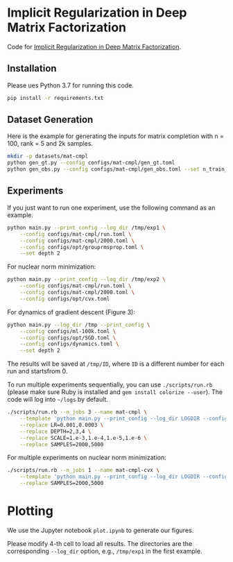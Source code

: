 # Implicit Regularization in Deep Matrix Factorization

Code for [
Implicit Regularization in Deep Matrix Factorization](https://arxiv.org/abs/1905.13655). 

## Installation

Please ues Python 3.7 for running this code. 

```bash
pip install -r requirements.txt
```

## Dataset Generation

Here is the example for generating the inputs for matrix completion with n = 100, rank = 5 and 2k samples. 

```bash
mkdir -p datasets/mat-cmpl
python gen_gt.py --config configs/mat-cmpl/gen_gt.toml
python gen_obs.py --config configs/mat-cmpl/gen_obs.toml --set n_train_samples 2000
```

## Experiments

If you just want to run one experiment, use the following command as an example. 

```bash
python main.py --print_config --log_dir /tmp/exp1 \
    --config configs/mat-cmpl/run.toml \
    --config configs/mat-cmpl/2000.toml \
    --config configs/opt/grouprmsprop.toml \
    --set depth 2 
```

For nuclear norm minimization: 

```bash
python main.py --print_config --log_dir /tmp/exp2 \
    --config configs/mat-cmpl/run.toml \
    --config configs/mat-cmpl/2000.toml \
    --config configs/opt/cvx.toml
```

For dynamics of gradient descent (Figure 3):

```bash
python main.py --log_dir /tmp --print_config \
    --config configs/ml-100k.toml \
    --config configs/opt/SGD.toml \
    --config configs/dynamics.toml \
    --set depth 2
```


The results will be saved at `/tmp/ID`, where `ID` is a different number for each run and startsfrom 0.  

To run multiple experiments sequentially, you can use `./scripts/run.rb` (please make sure Ruby is installed and `gem install colorize --user`). The code will log into `~/logs` by default. 

```bash
./scripts/run.rb --n_jobs 3 --name mat-cmpl \
    --template 'python main.py --print_config --log_dir LOGDIR --config configs/mat-cmpl/run.toml --config configs/mat-cmpl/SAMPLES.toml --config configs/opt/grouprmsprop.toml --set depth DEPTH --set lr LR --set init_scale SCALE' \
    --replace LR=0.001,0.0003 \
    --replace DEPTH=2,3,4 \
    --replace SCALE=1.e-3,1.e-4,1.e-5,1.e-6 \
    --replace SAMPLES=2000,5000
```

For multiple experiments on nuclear norm minimization: 

```bash
./scripts/run.rb --n_jobs 1 --name mat-cmpl-cvx \
    --template 'python main.py --print_config --log_dir LOGDIR --config configs/mat-cmpl/run.toml --config configs/mat-cmpl/SAMPLES.toml --config configs/opt/cvx.toml' \
    --replace SAMPLES=2000,5000
```

# Plotting

We use the Jupyter notebook `plot.ipynb` to generate our figures. 

Please modify 4-th cell to load all results. The directories are the corresponding `--log_dir` option, e.g., `/tmp/exp1` in the first example. 
 